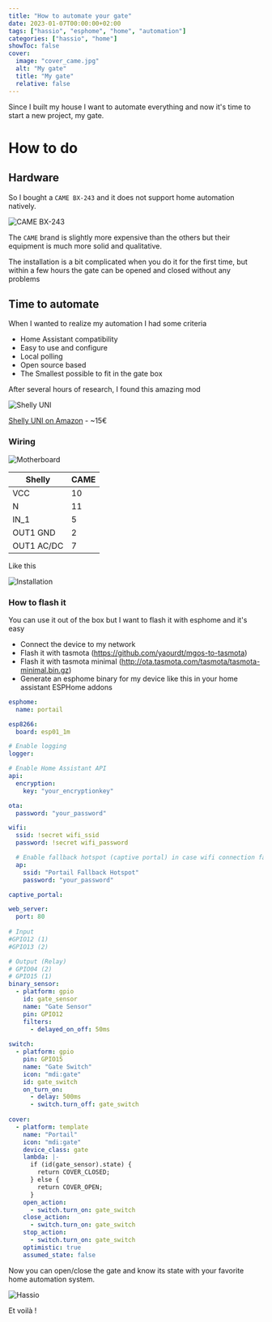 ```yaml
---
title: "How to automate your gate"
date: 2023-01-07T00:00:00+02:00
tags: ["hassio", "esphome", "home", "automation"]
categories: ["hassio", "home"]
showToc: false
cover:
  image: "cover_came.jpg"
  alt: "My gate"
  title: "My gate"
  relative: false
---
```


Since I built my house I want to automate everything and now it's time to start a new project, my gate.

<!--more-->

# How to do

## Hardware

So I bought a `CAME BX-243` and it does not support home automation natively.

![CAME BX-243](came_bx243.jpg)

The `CAME` brand is slightly more expensive than the others but their equipment is much more solid and qualitative.

The installation is a bit complicated when you do it for the first time, but within a few hours the gate can be opened and closed without any problems

## Time to automate

When I wanted to realize my automation I had some criteria

- Home Assistant compatibility
- Easy to use and configure
- Local polling
- Open source based
- The Smallest possible to fit in the gate box

After several hours of research, I found this amazing mod

![Shelly UNI](shelly_uni_x1.jpg)

[Shelly UNI on Amazon](https://amzn.eu/d/dJ7bBGh) - ~15€

### Wiring

![Motherboard](came_motherboard.png)

| Shelly     | CAME |
| ---------- | ---- |
| VCC        | 10   |
| N          | 11   |
| IN_1       | 5    |
| OUT1 GND   | 2    |
| OUT1 AC/DC | 7    |

Like this

![Installation](installation.jpeg)

### How to flash it

You can use it out of the box but I want to flash it with esphome and it's easy

* Connect the device to my network
* Flash it with tasmota (https://github.com/yaourdt/mgos-to-tasmota)
* Flash it with tasmota minimal (http://ota.tasmota.com/tasmota/tasmota-minimal.bin.gz)
* Generate an esphome binary for my device like this in your home assistant ESPHome addons

```yaml
esphome:
  name: portail

esp8266:
  board: esp01_1m

# Enable logging
logger:

# Enable Home Assistant API
api:
  encryption:
    key: "your_encryptionkey"

ota:
  password: "your_password"

wifi:
  ssid: !secret wifi_ssid
  password: !secret wifi_password

  # Enable fallback hotspot (captive portal) in case wifi connection fails
  ap:
    ssid: "Portail Fallback Hotspot"
    password: "your_password"

captive_portal:

web_server:
  port: 80
  
# Input
#GPIO12 (1)
#GPIO13 (2)

# Output (Relay)
# GPIO04 (2)
# GPIO15 (1)
binary_sensor:
  - platform: gpio
    id: gate_sensor
    name: "Gate Sensor"
    pin: GPIO12
    filters:
      - delayed_on_off: 50ms
      
switch:
  - platform: gpio
    pin: GPIO15
    name: "Gate Switch"
    icon: "mdi:gate"
    id: gate_switch
    on_turn_on:
      - delay: 500ms
      - switch.turn_off: gate_switch
      
cover:
  - platform: template
    name: "Portail"
    icon: "mdi:gate"
    device_class: gate
    lambda: |-
      if (id(gate_sensor).state) {
        return COVER_CLOSED;
      } else {
        return COVER_OPEN;
      }
    open_action:
      - switch.turn_on: gate_switch
    close_action:
      - switch.turn_on: gate_switch
    stop_action:
      - switch.turn_on: gate_switch
    optimistic: true
    assumed_state: false
```

Now you can open/close the gate and know its state with your favorite home automation system.

![Hassio](hassio_gate.png)

Et voilà !